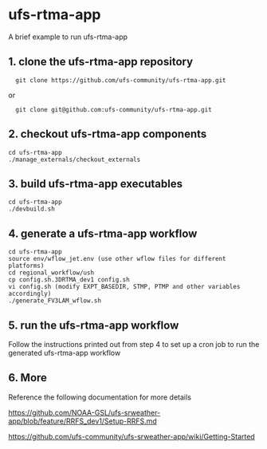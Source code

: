 # ufs-rtma-app

A brief example to run ufs-rtma-app

## 1. clone the ufs-rtma-app repository

```
  git clone https://github.com/ufs-community/ufs-rtma-app.git
```
or
```
  git clone git@github.com:ufs-community/ufs-rtma-app.git
  ```

## 2. checkout ufs-rtma-app components
```
cd ufs-rtma-app
./manage_externals/checkout_externals
```

## 3. build ufs-rtma-app executables
```
cd ufs-rtma-app
./devbuild.sh 
```

## 4. generate a ufs-rtma-app workflow
```
cd ufs-rtma-app
source env/wflow_jet.env (use other wflow files for different platforms)
cd regional_workflow/ush
cp config.sh.3DRTMA_dev1 config.sh
vi config.sh (modify EXPT_BASEDIR, STMP, PTMP and other variables accordingly)
./generate_FV3LAM_wflow.sh
```

## 5. run the ufs-rtma-app workflow 

Follow the instructions printed out from step 4 to set up a cron job to run the generated ufs-rtma-app workflow

## 6. More
Reference the following documentation for more details

https://github.com/NOAA-GSL/ufs-srweather-app/blob/feature/RRFS_dev1/Setup-RRFS.md

https://github.com/ufs-community/ufs-srweather-app/wiki/Getting-Started

